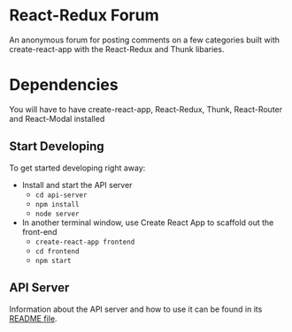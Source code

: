 # React-Redux Forum

An anonymous forum for posting comments on a few categories built with create-react-app with the React-Redux and Thunk libaries. 

# Dependencies

You will have to have create-react-app, React-Redux, Thunk, React-Router and React-Modal installed


## Start Developing

To get started developing right away:

* Install and start the API server
    - `cd api-server`
    - `npm install`
    - `node server`
* In another terminal window, use Create React App to scaffold out the front-end
    - `create-react-app frontend`
    - `cd frontend`
    - `npm start`

## API Server

Information about the API server and how to use it can be found in its [README file](api-server/README.md).
